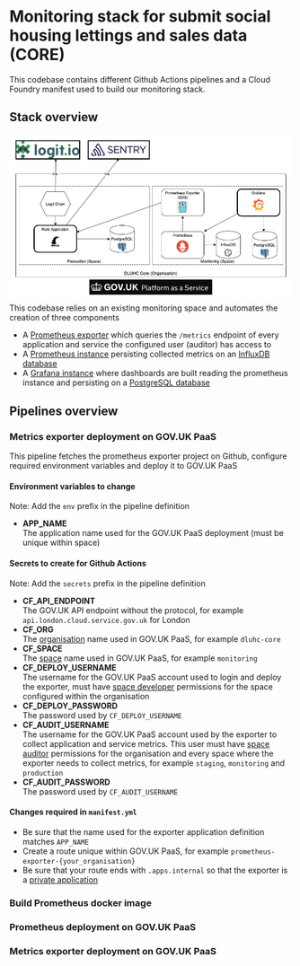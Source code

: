 # Monitoring stack for submit social housing lettings and sales data (CORE)

This codebase contains different Github Actions pipelines and a Cloud Foundry manifest used to build our monitoring
stack.

## Stack overview

![Monitoring Stack](monitoring.png)
This codebase relies on an existing monitoring space and automates the creation of three components

- A [Prometheus exporter](https://github.com/alphagov/paas-prometheus-exporter) which queries the `/metrics` endpoint of
  every application and service the configured user (auditor) has access to
- A [Prometheus instance](https://github.com/prometheus/prometheus) persisting collected metrics on an
  [InfluxDB database](https://github.com/influxdata/influxdb)
- A [Grafana instance](https://github.com/grafana/grafana) where dashboards are built reading the prometheus instance
  and persisting on a [PostgreSQL database](https://github.com/postgres/postgres)

## Pipelines overview

### Metrics exporter deployment on GOV.UK PaaS

This pipeline fetches the prometheus exporter project on Github, configure required environment variables and deploy it
to GOV.UK PaaS

#### Environment variables to change

Note: Add the `env` prefix in the pipeline definition

- **APP_NAME**\
  The application name used for the GOV.UK PaaS deployment (must be unique within space)

#### Secrets to create for Github Actions

Note: Add the `secrets` prefix in the pipeline definition

- **CF_API_ENDPOINT**\
  The GOV.UK API endpoint without the protocol, for example `api.london.cloud.service.gov.uk` for London
- **CF_ORG**\
  The [organisation](https://docs.cloud.service.gov.uk/orgs_spaces_users.html#organisations) name used in GOV.UK PaaS,
  for example `dluhc-core`
- **CF_SPACE**\
  The [space](https://docs.cloud.service.gov.uk/orgs_spaces_users.html#spaces) name used in GOV.UK PaaS, for
  example `monitoring`
- **CF_DEPLOY_USERNAME**\
  The username for the GOV.UK PaaS account used to login and deploy the exporter, must
  have [space developer](https://docs.cloud.service.gov.uk/orgs_spaces_users.html#space-developer)
  permissions for the space configured within the organisation
- **CF_DEPLOY_PASSWORD**\
  The password used by `CF_DEPLOY_USERNAME`
- **CF_AUDIT_USERNAME**\
  The username for the GOV.UK PaaS account used by the exporter to collect application and service metrics. This user
  must have [space auditor](https://docs.cloud.service.gov.uk/orgs_spaces_users.html#space-auditor) permissions for the
  organisation and every space where the exporter needs to collect metrics, for example `staging`, `monitoring`
  and `production`
- **CF_AUDIT_PASSWORD**\
  The password used by `CF_AUDIT_USERNAME`

#### Changes required in `manifest.yml`

- Be sure that the name used for the exporter application definition matches `APP_NAME`
- Create a route unique within GOV.UK PaaS, for example `prometheus-exporter-{your_organisation}`
- Be sure that your route ends with `.apps.internal` so that the exporter is
  a [private application](https://docs.cloud.service.gov.uk/deploying_apps.html#deploying-private-apps)

### Build Prometheus docker image

### Prometheus deployment on GOV.UK PaaS

### Metrics exporter deployment on GOV.UK PaaS